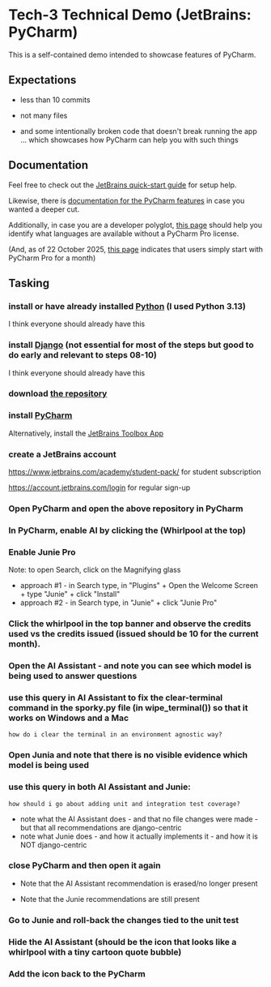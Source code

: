 
# Tech-3 Technical Demo (JetBrains: PyCharm)
 
This is a self-contained demo intended to showcase features of PyCharm.  

## Expectations

- less than 10 commits

- not many files

- and some intentionally broken code that doesn't break running the app ... which showcases how PyCharm can help you with such things

  

## Documentation

Feel free to check out the [JetBrains quick-start guide](https://www.jetbrains.com/help/pycharm/quick-start-guide.html) for setup help.

Likewise, there is [documentation for the PyCharm features](https://www.jetbrains.com/help/pycharm/feature-trainer.html) in case you wanted a deeper cut.

Additionally, in case you are a developer polyglot, [this page](https://www.jetbrains.com/help/pycharm/supported-languages.html) should help you identify what languages are available without a PyCharm Pro license.

(And, as of 22 October 2025, [this page](https://www.jetbrains.com/pycharm/download/?section=windows) indicates that users simply start with PyCharm Pro for a month)

## Tasking

### install or have already installed [Python](https://www.python.org/downloads/) (I used Python 3.13)

I think everyone should already have this

### install [Django](https://www.djangoproject.com/download/) (not essential for most of the steps but good to do early and relevant to steps 08-10)

I think everyone should already have this

### download [the repository](https://github.com/dvjc-wm/csci-435-fall-2025-tech-3)

### install [PyCharm](https://www.jetbrains.com/pycharm/)

Alternatively, install the [JetBrains Toolbox App](https://www.jetbrains.com/toolbox-app/)

### create a JetBrains account

https://www.jetbrains.com/academy/student-pack/ for student subscription

https://account.jetbrains.com/login for regular sign-up

### Open PyCharm and open the above repository in PyCharm

### In PyCharm, enable AI by clicking the (Whirlpool at the top)

### Enable Junie Pro

Note: to open Search, click on the Magnifying glass

 - approach #1 - in Search type, in "Plugins" + Open the Welcome Screen + type "Junie" + click "Install"
 - approach #2 - in Search type, in "Junie" + click "Junie Pro"

### Click the whirlpool in the top banner and observe the credits used vs the credits issued (issued should be 10 for the current month).

### Open the AI Assistant - and note you can see which model is being used to answer questions

### use this query in AI Assistant to fix the clear-terminal command in the sporky.py file (in wipe_terminal()) so that it works on Windows and a Mac

```
how do i clear the terminal in an environment agnostic way?
```

### Open Junia and note that there is no visible evidence which model is being used

### use this query in both AI Assistant and Junie:

```
how should i go about adding unit and integration test coverage?
```

 - note what the AI Assistant does - and that no file changes were made - but that all recommendations are django-centric
 - note what Junie does - and how it actually implements it - and how it is NOT django-centric

### close PyCharm and then open it again

- Note that the AI Assistant recommendation is erased/no longer present

- Note that the Junie recommendations are still present

### Go to Junie and roll-back the changes tied to the unit test

### Hide the AI Assistant (should be the icon that looks like a whirlpool with a tiny cartoon quote bubble)

### Add the icon back to the PyCharm